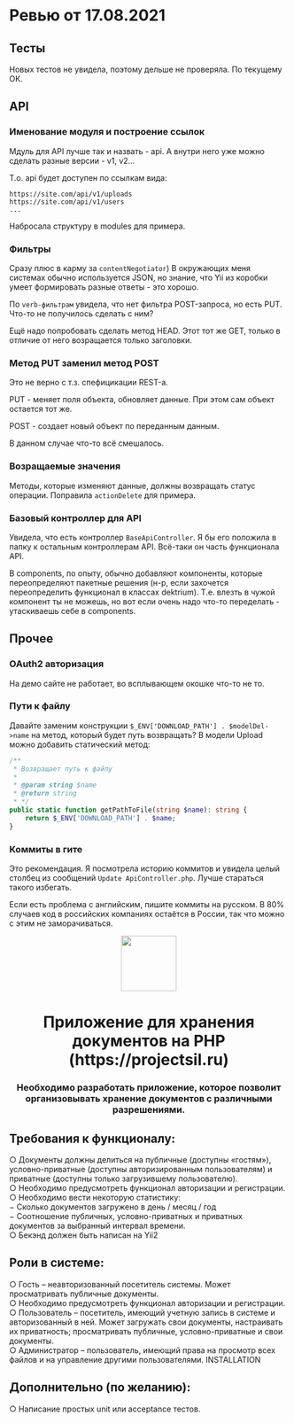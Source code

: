 # Ревью от 17.08.2021

## Тесты

Новых тестов не увидела, поэтому дельше не проверяла. По текущему ОК.

## API

### Именование модуля и построение ссылок

Мдуль для API лучше так и назвать - api. А внутри него уже можно сделать разные версии - v1, v2...

Т.о. api будет доступен по ссылкам вида:

```
https://site.com/api/v1/uploads
https://site.com/api/v1/users
...
```

Набросала структуру в modules для примера.

### Фильтры

Сразу плюс в карму за `contentNegotiator`) В окружающих меня системах обычно используется JSON, но 
знание, что Yii из коробки умеет формировать разные ответы - это хорошо.

По `verb-фильтрам` увидела, что нет фильтра POST-запроса, но есть PUT. Что-то не получилось сделать с ним? 

Ещё надо попробовать сделать метод HEAD. Этот тот же GET, только в отличие от него возращается только заголовки. 

### Метод PUT заменил метод POST

Это не верно с т.з. спефицикации REST-а. 

PUT - меняет поля объекта, обновляет данные. При этом сам объект остается тот же.

POST - создает новый объект по переданным данным. 

В данном случае что-то всё смешалось.

### Возращаемые значения

Методы, которые изменяют данные, должны возвращать статус операции. Поправила `actionDelete` для примера.

### Базовый контроллер для API

Увидела, что есть контроллер `BaseApiController`. Я бы его положила в папку к остальным контроллерам API. 
Всё-таки он часть функционала API. 

В components, по опыту, обычно добавляют компоненты, которые переопределяют пакетные решения (н-р, если захочется переопределить функционал в классах dektrium). Т.е. влезть в чужой компонент ты не можешь, но вот если очень надо что-то переделать - утаскиваешь себе в components.

## Прочее

### OAuth2 авторизация

На демо сайте не работает, во всплывающем окошке что-то не то.

### Пути к файлу

Давайте заменим конструкции `$_ENV['DOWNLOAD_PATH'] . $modelDel->name` на метод, который будет путь возвращать? В модели Upload можно добавить статический метод:

```php
/**
 * Возвращает путь к файлу
 * 
 * @param string $name
 * @return string
 * */
public static function getPathToFile(string $name): string {
    return $_ENV['DOWNLOAD_PATH'] . $name;
}

```

### Коммиты в гите

Это рекомендация. Я посмотрела историю коммитов и увидела целый столбец из сообщений `Update ApiController.php`. Лучше стараться такого избегать.

Если есть проблема с английским, пишите коммиты на русском. В 80% случаев код в российских компаниях остаётся в России, так что можно с этим не заморачиваться. 


<p align="center">
    <a href="https://github.com/yiisoft" target="_blank">
        <img src="https://avatars0.githubusercontent.com/u/993323" height="100px">
    </a>
    <h1 align="center">Приложение для хранения документов на PHP (https://projectsil.ru)</h1>
    <h3 align="center">Необходимо разработать приложение, которое позволит организовывать хранение документов с различными разрешениями.</h3>
</p>


Требования к функционалу:
-------------------

○ Документы должны делиться на публичные (доступны «гостям»), условно-приватные (доступны авторизированным пользователям) и приватные (доступны только загрузившему пользователю).
</br>
○ Необходимо предусмотреть функционал авторизации и регистрации.
</br>
○ Необходимо вести некоторую статистику:
</br>
   − Сколько документов загружено в день / месяц / год
</br>
   − Соотношение публичных, условно-приватных и приватных документов за выбранный интервал времени.
</br>
○ Бекэнд должен быть написан на Yii2

Роли в системе:
-------------------

○ Гость – неавторизованный посетитель системы. Может просматривать публичные документы.
</br>
○ Необходимо предусмотреть функционал авторизации и регистрации.
</br>
○ Пользователь – посетитель, имеющий учетную запись в системе и авторизованный в ней. Может загружать свои документы, настраивать их приватность; просматривать публичные, условно-приватные и свои документы.
</br>
○ Администратор – пользователь, имеющий права на просмотр всех файлов и на управление другими пользователями.
INSTALLATION

Дополнительно (по желанию):
-------------------
○ Написание простых unit или acceptance тестов.
